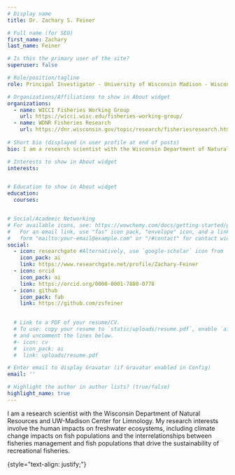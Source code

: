 ```yaml
---
# Display name
title: Dr. Zachary S. Feiner

# Full name (for SEO)
first_name: Zachary
last_name: Feiner

# Is this the primary user of the site?
superuser: false

# Role/position/tagline
role: Principal Investigator - University of Wisconsin Madison - Wisconsin Department of Natural Resources

# Organizations/Affiliations to show in About widget
organizations:
  - name: WICCI Fisheries Working Group 
    url: https://wicci.wisc.edu/fisheries-working-group/
  - name: WDNR Fisheries Research
    url: https://dnr.wisconsin.gov/topic/research/fisheriesresearch.html
    
# Short bio (displayed in user profile at end of posts)
bio: I am a research scientist with the Wisconsin Department of Natural Resources and UW-Madison Center for Limnology.  My research interests involve the human impacts on freshwater ecosystems, including climate change impacts on fish populations and the interrelationships between fisheries management and fish populations that drive the sustainability of recreational fisheries.

# Interests to show in About widget
interests:


# Education to show in About widget
education:
  courses:


# Social/Academic Networking
# For available icons, see: https://wowchemy.com/docs/getting-started/page-builder/#icons
#   For an email link, use "fas" icon pack, "envelope" icon, and a link in the
#   form "mailto:your-email@example.com" or "/#contact" for contact widget.
social:
  - icon: researchgate #Alternatively, use `google-scholar` icon from `ai` icon pack
    icon_pack: ai
    link: https://www.researchgate.net/profile/Zachary-Feiner
  - icon: orcid
    icon_pack: ai
    link: https://orcid.org/0000-0001-7880-0778
  - icon: github
    icon_pack: fab
    link: https://github.com/zsfeiner

    
  # Link to a PDF of your resume/CV.
  # To use: copy your resume to `static/uploads/resume.pdf`, enable `ai` icons in `params.yaml`,
  # and uncomment the lines below.
  #- icon: cv
  #  icon_pack: ai
  #  link: uploads/resume.pdf

# Enter email to display Gravatar (if Gravatar enabled in Config)
email: ''

# Highlight the author in author lists? (true/false)
highlight_name: true
---
```


I am a research scientist with the Wisconsin Department of Natural Resources and UW-Madison Center for Limnology.  My research interests involve the human impacts on freshwater ecosystems, including climate change impacts on fish populations and the interrelationships between fisheries management and fish populations that drive the sustainability of recreational fisheries.

{style="text-align: justify;"}
